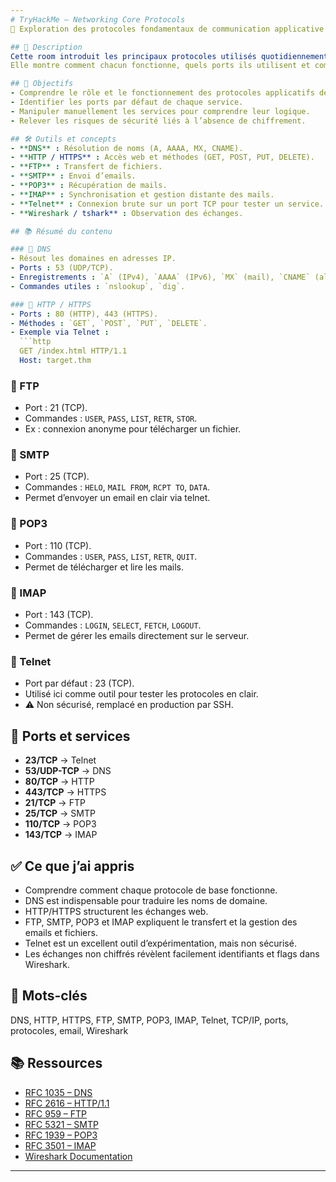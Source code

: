```yaml
---
# TryHackMe – Networking Core Protocols  
📡 Exploration des protocoles fondamentaux de communication applicative

## 📄 Description
Cette room introduit les principaux protocoles utilisés quotidiennement sur Internet : DNS, HTTP(S), FTP, SMTP, POP3, IMAP et Telnet.  
Elle montre comment chacun fonctionne, quels ports ils utilisent et comment interagir directement avec eux via des outils simples comme `telnet`, `ftp` ou `curl`.

## 🎯 Objectifs
- Comprendre le rôle et le fonctionnement des protocoles applicatifs de base.  
- Identifier les ports par défaut de chaque service.  
- Manipuler manuellement les services pour comprendre leur logique.  
- Relever les risques de sécurité liés à l’absence de chiffrement.

## 🛠️ Outils et concepts
- **DNS** : Résolution de noms (A, AAAA, MX, CNAME).  
- **HTTP / HTTPS** : Accès web et méthodes (GET, POST, PUT, DELETE).  
- **FTP** : Transfert de fichiers.  
- **SMTP** : Envoi d’emails.  
- **POP3** : Récupération de mails.  
- **IMAP** : Synchronisation et gestion distante des mails.  
- **Telnet** : Connexion brute sur un port TCP pour tester un service.  
- **Wireshark / tshark** : Observation des échanges.

## 📚 Résumé du contenu

### 🔹 DNS
- Résout les domaines en adresses IP.  
- Ports : 53 (UDP/TCP).  
- Enregistrements : `A` (IPv4), `AAAA` (IPv6), `MX` (mail), `CNAME` (alias).  
- Commandes utiles : `nslookup`, `dig`.

### 🔹 HTTP / HTTPS
- Ports : 80 (HTTP), 443 (HTTPS).  
- Méthodes : `GET`, `POST`, `PUT`, `DELETE`.  
- Exemple via Telnet :  
  ```http
  GET /index.html HTTP/1.1
  Host: target.thm
  ```

### 🔹 FTP
- Port : 21 (TCP).  
- Commandes : `USER`, `PASS`, `LIST`, `RETR`, `STOR`.  
- Ex : connexion anonyme pour télécharger un fichier.

### 🔹 SMTP
- Port : 25 (TCP).  
- Commandes : `HELO`, `MAIL FROM`, `RCPT TO`, `DATA`.  
- Permet d’envoyer un email en clair via telnet.

### 🔹 POP3
- Port : 110 (TCP).  
- Commandes : `USER`, `PASS`, `LIST`, `RETR`, `QUIT`.  
- Permet de télécharger et lire les mails.

### 🔹 IMAP
- Port : 143 (TCP).  
- Commandes : `LOGIN`, `SELECT`, `FETCH`, `LOGOUT`.  
- Permet de gérer les emails directement sur le serveur.

### 🔹 Telnet
- Port par défaut : 23 (TCP).  
- Utilisé ici comme outil pour tester les protocoles en clair.  
- ⚠️ Non sécurisé, remplacé en production par SSH.

## 📌 Ports et services
- **23/TCP** → Telnet  
- **53/UDP-TCP** → DNS  
- **80/TCP** → HTTP  
- **443/TCP** → HTTPS  
- **21/TCP** → FTP  
- **25/TCP** → SMTP  
- **110/TCP** → POP3  
- **143/TCP** → IMAP  

## ✅ Ce que j’ai appris
- Comprendre comment chaque protocole de base fonctionne.  
- DNS est indispensable pour traduire les noms de domaine.  
- HTTP/HTTPS structurent les échanges web.  
- FTP, SMTP, POP3 et IMAP expliquent le transfert et la gestion des emails et fichiers.  
- Telnet est un excellent outil d’expérimentation, mais non sécurisé.  
- Les échanges non chiffrés révèlent facilement identifiants et flags dans Wireshark.

## 🔑 Mots-clés
DNS, HTTP, HTTPS, FTP, SMTP, POP3, IMAP, Telnet, TCP/IP, ports, protocoles, email, Wireshark

## 📚 Ressources
- [RFC 1035 – DNS](https://www.rfc-editor.org/rfc/rfc1035)  
- [RFC 2616 – HTTP/1.1](https://www.rfc-editor.org/rfc/rfc2616)  
- [RFC 959 – FTP](https://www.rfc-editor.org/rfc/rfc959)  
- [RFC 5321 – SMTP](https://www.rfc-editor.org/rfc/rfc5321)  
- [RFC 1939 – POP3](https://www.rfc-editor.org/rfc/rfc1939)  
- [RFC 3501 – IMAP](https://www.rfc-editor.org/rfc/rfc3501)  
- [Wireshark Documentation](https://www.wireshark.org/docs/)  

---
```

